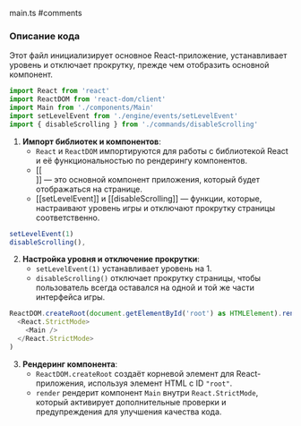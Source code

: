 main.ts
#comments 
### **Описание кода**

Этот файл инициализирует основное React-приложение, устанавливает уровень и отключает прокрутку, прежде чем отобразить основной компонент. 

```typescript
import React from 'react'
import ReactDOM from 'react-dom/client'
import Main from './components/Main'
import setLevelEvent from './engine/events/setLevelEvent'
import { disableScrolling } from './commands/disableScrolling'
```

1. **Импорт библиотек и компонентов**:
   - `React` и `ReactDOM` импортируются для работы с библиотекой React и её функциональностью по рендерингу компонентов.
   - [[<Main />]] — это основной компонент приложения, который будет отображаться на странице.
   - [[setLevelEvent]] и [[disableScrolling]] — функции, которые, настраивают уровень игры и отключают прокрутку страницы соответственно.

```typescript
setLevelEvent(1)
disableScrolling(),
```

2. **Настройка уровня и отключение прокрутки**:
   - `setLevelEvent(1)` устанавливает уровень на 1. 
   - `disableScrolling()` отключает прокрутку страницы, чтобы пользователь всегда оставался на одной и той же части интерфейса игры.

```typescript
ReactDOM.createRoot(document.getElementById('root') as HTMLElement).render(
  <React.StrictMode>
    <Main />
  </React.StrictMode>
)
```

3. **Рендеринг компонента**:
   - `ReactDOM.createRoot` создаёт корневой элемент для React-приложения, используя элемент HTML с ID `"root"`.
   - `render` рендерит компонент `Main` внутри `React.StrictMode`, который активирует дополнительные проверки и предупреждения для улучшения качества кода.

